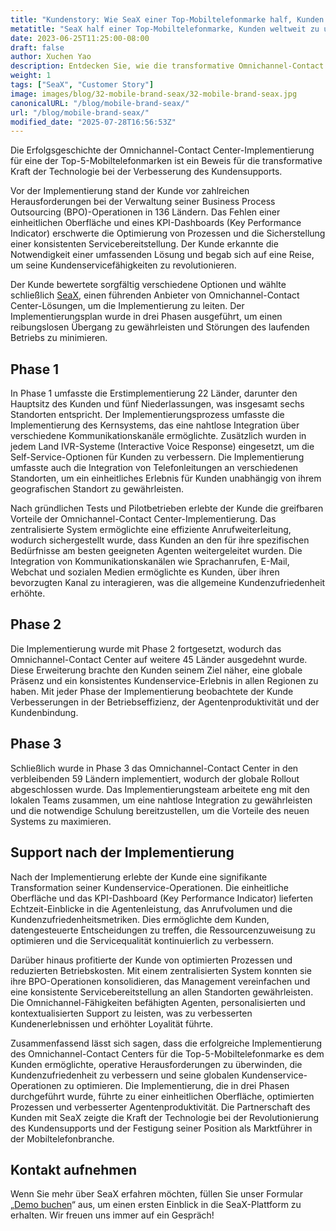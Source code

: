 ```yaml
---
title: "Kundenstory: Wie SeaX einer Top-Mobiltelefonmarke half, Kunden in 100 Ländern zu unterstützen"
metatitle: "SeaX half einer Top-Mobiltelefonmarke, Kunden weltweit zu unterstützen"
date: 2023-06-25T11:25:00-08:00
draft: false
author: Xuchen Yao
description: Entdecken Sie, wie die transformative Omnichannel-Contact Center-Implementierung von Seasalt.ai einer Top-5-Mobiltelefonmarke half, den Kundensupport in 100 Ländern zu revolutionieren, vom Chaos zur Kundenbegeisterung!
weight: 1
tags: ["SeaX", "Customer Story"]
image: images/blog/32-mobile-brand-seax/32-mobile-brand-seax.jpg
canonicalURL: "/blog/mobile-brand-seax/"
url: "/blog/mobile-brand-seax/"
modified_date: "2025-07-28T16:56:53Z"
---
```


Die Erfolgsgeschichte der Omnichannel-Contact Center-Implementierung für eine der Top-5-Mobiltelefonmarken ist ein Beweis für die transformative Kraft der Technologie bei der Verbesserung des Kundensupports.

Vor der Implementierung stand der Kunde vor zahlreichen Herausforderungen bei der Verwaltung seiner Business Process Outsourcing (BPO)-Operationen in 136 Ländern. Das Fehlen einer einheitlichen Oberfläche und eines KPI-Dashboards (Key Performance Indicator) erschwerte die Optimierung von Prozessen und die Sicherstellung einer konsistenten Servicebereitstellung. Der Kunde erkannte die Notwendigkeit einer umfassenden Lösung und begab sich auf eine Reise, um seine Kundenservicefähigkeiten zu revolutionieren.

Der Kunde bewertete sorgfältig verschiedene Optionen und wählte schließlich [SeaX](https://seax.seasalt.ai/?utm_source=blog/), einen führenden Anbieter von Omnichannel-Contact Center-Lösungen, um die Implementierung zu leiten. Der Implementierungsplan wurde in drei Phasen ausgeführt, um einen reibungslosen Übergang zu gewährleisten und Störungen des laufenden Betriebs zu minimieren.


## Phase 1
In Phase 1 umfasste die Erstimplementierung 22 Länder, darunter den Hauptsitz des Kunden und fünf Niederlassungen, was insgesamt sechs Standorten entspricht. Der Implementierungsprozess umfasste die Implementierung des Kernsystems, das eine nahtlose Integration über verschiedene Kommunikationskanäle ermöglichte. Zusätzlich wurden in jedem Land IVR-Systeme (Interactive Voice Response) eingesetzt, um die Self-Service-Optionen für Kunden zu verbessern. Die Implementierung umfasste auch die Integration von Telefonleitungen an verschiedenen Standorten, um ein einheitliches Erlebnis für Kunden unabhängig von ihrem geografischen Standort zu gewährleisten.

Nach gründlichen Tests und Pilotbetrieben erlebte der Kunde die greifbaren Vorteile der Omnichannel-Contact Center-Implementierung. Das zentralisierte System ermöglichte eine effiziente Anrufweiterleitung, wodurch sichergestellt wurde, dass Kunden an den für ihre spezifischen Bedürfnisse am besten geeigneten Agenten weitergeleitet wurden. Die Integration von Kommunikationskanälen wie Sprachanrufen, E-Mail, Webchat und sozialen Medien ermöglichte es Kunden, über ihren bevorzugten Kanal zu interagieren, was die allgemeine Kundenzufriedenheit erhöhte.

## Phase 2
Die Implementierung wurde mit Phase 2 fortgesetzt, wodurch das Omnichannel-Contact Center auf weitere 45 Länder ausgedehnt wurde. Diese Erweiterung brachte den Kunden seinem Ziel näher, eine globale Präsenz und ein konsistentes Kundenservice-Erlebnis in allen Regionen zu haben. Mit jeder Phase der Implementierung beobachtete der Kunde Verbesserungen in der Betriebseffizienz, der Agentenproduktivität und der Kundenbindung.

## Phase 3
Schließlich wurde in Phase 3 das Omnichannel-Contact Center in den verbleibenden 59 Ländern implementiert, wodurch der globale Rollout abgeschlossen wurde. Das Implementierungsteam arbeitete eng mit den lokalen Teams zusammen, um eine nahtlose Integration zu gewährleisten und die notwendige Schulung bereitzustellen, um die Vorteile des neuen Systems zu maximieren.

## Support nach der Implementierung
Nach der Implementierung erlebte der Kunde eine signifikante Transformation seiner Kundenservice-Operationen. Die einheitliche Oberfläche und das KPI-Dashboard (Key Performance Indicator) lieferten Echtzeit-Einblicke in die Agentenleistung, das Anrufvolumen und die Kundenzufriedenheitsmetriken. Dies ermöglichte dem Kunden, datengesteuerte Entscheidungen zu treffen, die Ressourcenzuweisung zu optimieren und die Servicequalität kontinuierlich zu verbessern.

Darüber hinaus profitierte der Kunde von optimierten Prozessen und reduzierten Betriebskosten. Mit einem zentralisierten System konnten sie ihre BPO-Operationen konsolidieren, das Management vereinfachen und eine konsistente Servicebereitstellung an allen Standorten gewährleisten. Die Omnichannel-Fähigkeiten befähigten Agenten, personalisierten und kontextualisierten Support zu leisten, was zu verbesserten Kundenerlebnissen und erhöhter Loyalität führte.

Zusammenfassend lässt sich sagen, dass die erfolgreiche Implementierung des Omnichannel-Contact Centers für die Top-5-Mobiltelefonmarke es dem Kunden ermöglichte, operative Herausforderungen zu überwinden, die Kundenzufriedenheit zu verbessern und seine globalen Kundenservice-Operationen zu optimieren. Die Implementierung, die in drei Phasen durchgeführt wurde, führte zu einer einheitlichen Oberfläche, optimierten Prozessen und verbesserter Agentenproduktivität. Die Partnerschaft des Kunden mit SeaX zeigte die Kraft der Technologie bei der Revolutionierung des Kundensupports und der Festigung seiner Position als Marktführer in der Mobiltelefonbranche.

## Kontakt aufnehmen

Wenn Sie mehr über SeaX erfahren möchten, füllen Sie unser Formular „[Demo buchen](https://meetings.hubspot.com/seasalt-ai/seasalt-meeting)“ aus, um einen ersten Einblick in die SeaX-Plattform zu erhalten. Wir freuen uns immer auf ein Gespräch!
